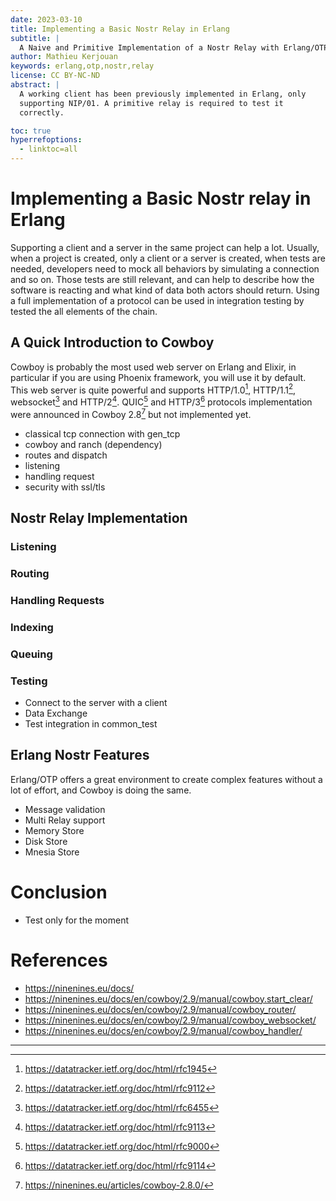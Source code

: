 ```yaml
---
date: 2023-03-10
title: Implementing a Basic Nostr Relay in Erlang
subtitle: |
  A Naive and Primitive Implementation of a Nostr Relay with Erlang/OTP
author: Mathieu Kerjouan
keywords: erlang,otp,nostr,relay
license: CC BY-NC-ND
abstract: |
  A working client has been previously implemented in Erlang, only
  supporting NIP/01. A primitive relay is required to test it
  correctly.

toc: true
hyperrefoptions:
  - linktoc=all
---
```


# Implementing a Basic Nostr relay in Erlang

Supporting a client and a server in the same project can help a
lot. Usually, when a project is created, only a client or a server is
created, when tests are needed, developers need to mock all behaviors
by simulating a connection and so on. Those tests are still relevant,
and can help to describe how the software is reacting and what kind of
data both actors should return. Using a full implementation of a
protocol can be used in integration testing by tested the all elements
of the chain.

## A Quick Introduction to Cowboy

Cowboy is probably the most used web server on Erlang and Elixir, in
particular if you are using Phoenix framework, you will use it by
default. This web server is quite powerful and supports
HTTP/1.0[^rfc-http-1.0], HTTP/1.1[^rfc-http-1.1],
websocket[^rfc-websocket] and HTTP/2[^rfc-http-2]. QUIC[^rfc-quic] and
HTTP/3[^rfc-http-3] protocols implementation were announced in Cowboy
2.8[^cowboy-28-announce] but not implemented yet.

 - classical tcp connection with gen_tcp
 - cowboy and ranch (dependency)
 - routes and dispatch
 - listening
 - handling request
 - security with ssl/tls

## Nostr Relay Implementation

### Listening

### Routing

### Handling Requests

### Indexing

### Queuing

### Testing

 - Connect to the server with a client
 - Data Exchange
 - Test integration in common_test

## Erlang Nostr Features

Erlang/OTP offers a great environment to create complex features
without a lot of effort, and Cowboy is doing the same.

 - Message validation
 - Multi Relay support
 - Memory Store
 - Disk Store
 - Mnesia Store

# Conclusion

 - Test only for the moment

# References

 - https://ninenines.eu/docs/
 - https://ninenines.eu/docs/en/cowboy/2.9/manual/cowboy.start_clear/
 - https://ninenines.eu/docs/en/cowboy/2.9/manual/cowboy_router/
 - https://ninenines.eu/docs/en/cowboy/2.9/manual/cowboy_websocket/
 - https://ninenines.eu/docs/en/cowboy/2.9/manual/cowboy_handler/

---

[^rfc-http-1.0]: https://datatracker.ietf.org/doc/html/rfc1945
[^rfc-http-1.1]: https://datatracker.ietf.org/doc/html/rfc9112
[^rfc-http-2]: https://datatracker.ietf.org/doc/html/rfc9113
[^rfc-http-3]: https://datatracker.ietf.org/doc/html/rfc9114
[^rfc-quic]: https://datatracker.ietf.org/doc/html/rfc9000
[^rfc-websocket]: https://datatracker.ietf.org/doc/html/rfc6455
[^cowboy-28-announce]: https://ninenines.eu/articles/cowboy-2.8.0/
